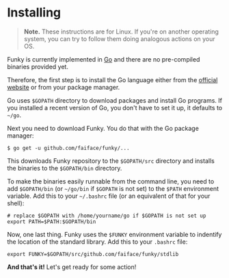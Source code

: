 # Installing

> **Note.** These instructions are for Linux. If you're on another operating system, you can try to follow them doing analogous actions on your OS.

Funky is currently implemented in [Go](https://golang.org/) and there are no pre-compiled binaries provided yet.

Therefore, the first step is to install the Go language either from the [official website](https://golang.org/) or from your package manager.

Go uses `$GOPATH` directory to download packages and install Go programs. If you installed a recent version of Go, you don't have to set it up, it defaults to `~/go`.

Next you need to download Funky. You do that with the Go package manager:

```
$ go get -u github.com/faiface/funky/...
```

This downloads Funky repository to the `$GOPATH/src` directory and installs the binaries to the `$GOPATH/bin` directory.

To make the binaries easily runnable from the command line, you need to add `$GOPATH/bin` (or `~/go/bin` if `$GOPATH` is not set) to the `$PATH` environment variable. Add this to your `~/.bashrc` file (or an equivalent of that for your shell):

```
# replace $GOPATH with /home/yourname/go if $GOPATH is not set up
export PATH=$PATH:$GOPATH/bin
```

Now, one last thing. Funky uses the `$FUNKY` environment variable to indentify the location of the standard library. Add this to your `.bashrc` file:

```
export FUNKY=$GOPATH/src/github.com/faiface/funky/stdlib
```

**And that's it!** Let's get ready for some action!
